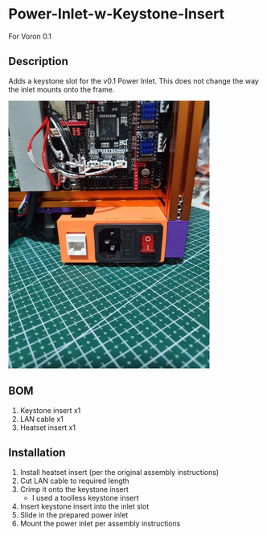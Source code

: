 # Power-Inlet-w-Keystone-Insert
For Voron 0.1

## Description
Adds a keystone slot for the v0.1 Power Inlet. This does not change the way the inlet mounts onto the frame.

<img src="./images/installed.jpg" width="400">

## BOM
1. Keystone insert x1
2. LAN cable x1
3. Heatset insert x1

## Installation
1. Install heatset insert (per the original assembly instructions)
2. Cut LAN cable to required length
3. Crimp it onto the keystone insert
    - I used a toolless keystone insert
4. Insert keystone insert into the inlet slot
5. Slide in the prepared power inlet 
6. Mount the power inlet per assembly instructions

